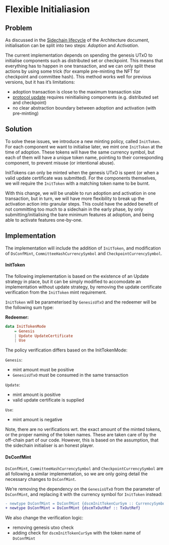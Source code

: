 # Flexible Initialiasion

## Problem

As discussed in the [Sidechain lifecycle](../Architecture.md#Sidechain-lifecycle) of the Architecture document, initialisation can be split into two steps: _Adoption_ and _Activation_.

The current implementation depends on spending the genesis UTxO to initialise components such as distributed set or checkpoint. This means that everything has to happen in one transaction, and we can only split these actions by using some trick (for example pre-minting the NFT for checkpoint and committee hash). This method works well for previous versions, but it has it’s limitations:

- adoption transaction is close to the maximum transaction size
- [protocol update](./01-UpdateStrategy.md) requires reinitialising components (e.g. distributed set and checkpoint)
- no clear abstraction boundary between adoption and activation (with pre-minting)

## Solution

To solve these issues, we introduce a new minting policy, called `InitToken`. For each component we want to initialise later, we mint one `InitToken` at the time of adoption. These tokens will have the same currency symbol, but each of them will have a unique token name, pointing to their corresponding component, to prevent misuse (or intentional abuse).

InitTokens can only be minted when the genesis UTxO is spent (or when a valid update certificate was submitted). For the components themselves, we will require the `InitToken` with a matching token name to be burnt.

With this change, we will be unable to run adoption and activation in one transaction, but in turn, we will have more flexibility to break up the activation action into granular steps. This could have the added benefit of not committing too much to a sidechain in the early phase, by only submitting/initialising the bare minimum features at adoption, and being able to activate features one-by-one.

## Implementation
The implementation will include the addition of `InitToken`, and modification of `DsConfMint`, `CommitteeHashCurrencySymbol` and `CheckpointCurrencySymbol`.

#### InitToken
The following implementation is based on the existence of an Update strategy in place, but it can be simply modified to accomodate an implementation without update strategy, by removing the update certificate verification from the `InitToken` mint requirement.

`InitToken` will be parameterised by `GenesisUTxO` and the redeemer will be the following sum type:

**Redeemer:**

```hs
data InitTokenMode
    = Genesis
    | Update UpdateCertificate
    | Use
```
The policy verification differs based on the InitTokenMode:

`Genesis`:
- mint amount must be positive
- `GenesisUTxO` must be consumed in the same transaction

`Update`:
- mint amount is positive
- valid update certificate is supplied

`Use`:
- mint amount is negative

Note, there are no verifications wrt. the exact amount of the minted tokens, or the proper naming of the token names. These are taken care of by the off-chain part of our code. However, this is based on the assumption, that the sidechain initialiser is an honest player.

#### DsConfMint

`DsConfMint`, `CommitteeHashCurrencySymbol` and `CheckpointCurrencySymbol` are all following a similar implementation, so we are only going detail the necessary changes to `DsConfMint`.

We’re removing the dependency on the `GenesisUTxO` from the parameter of `DsConfMint`, and replacing it with the currency symbol for `InitToken` instead:

```diff
- newtype DsConfMint = DsConfMint {dscmInitTokenCurSym :: CurrencySymbol}
+ newtype DsConfMint = DsConfMint {dscmTxOutRef :: TxOutRef}
```

We also change the verification logic:
- removing genesis utxo check
- adding check for `dscmInitTokenCurSym` with the token name of `DsConfMint`
